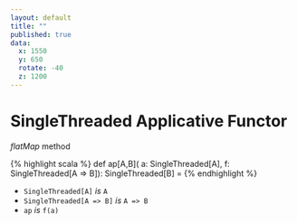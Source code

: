 ```yaml
---
layout: default
title: ""
published: true
data:
  x: 1550
  y: 650
  rotate: -40
  z: 1200
---
```


# SingleThreaded Applicative Functor #

*flatMap* method

{% highlight scala %}
def ap[A,B](
  a: SingleThreaded[A],
  f: SingleThreaded[A => B]): SingleThreaded[B] =
{% endhighlight %}

* `SingleThreaded[A]` *is*  `A`
* `SingleThreaded[A => B]` *is* `A => B`
* `ap` *is* `f(a)`


